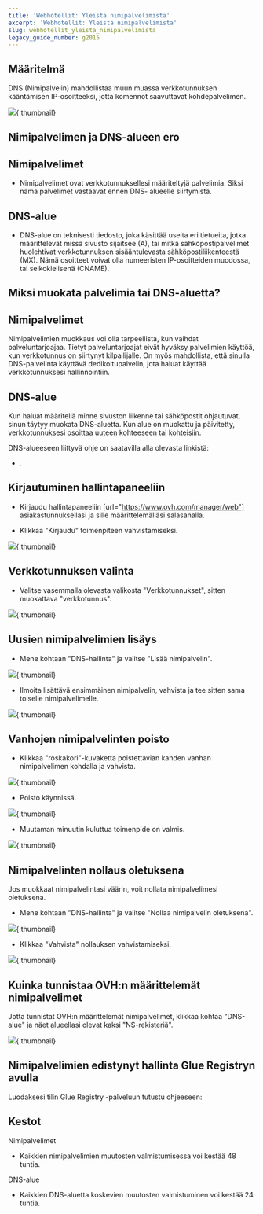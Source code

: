 ```yaml
---
title: 'Webhotellit: Yleistä nimipalvelimista'
excerpt: 'Webhotellit: Yleistä nimipalvelimista'
slug: webhotellit_yleista_nimipalvelimista
legacy_guide_number: g2015
---
```



## Määritelmä
DNS (Nimipalvelin) mahdollistaa muun muassa verkkotunnuksen kääntämisen IP-osoitteeksi, jotta komennot saavuttavat kohdepalvelimen.

![](images/img_3413.jpg){.thumbnail}


## Nimipalvelimen ja DNS-alueen ero

## Nimipalvelimet

- Nimipalvelimet ovat verkkotunnuksellesi määriteltyjä palvelimia. Siksi nämä palvelimet vastaavat ennen DNS- alueelle siirtymistä.



## DNS-alue

- DNS-alue on teknisesti tiedosto, joka käsittää useita eri tietueita, jotka määrittelevät missä sivusto sijaitsee (A), tai mitkä sähköpostipalvelimet huolehtivat verkkotunnuksen sisääntulevasta sähköpostiliikenteestä (MX). Nämä osoitteet voivat olla numeeristen IP-osoitteiden muodossa, tai selkokielisenä (CNAME).




## Miksi muokata palvelimia tai DNS-aluetta?

## Nimipalvelimet
Nimipalvelimien muokkaus voi olla tarpeellista, kun vaihdat palveluntarjoajaa. Tietyt palveluntarjoajat eivät hyväksy palvelimien käyttöä, kun verkkotunnus on siirtynyt kilpailijalle.
On myös mahdollista, että sinulla DNS-palvelinta käyttävä dedikoitupalvelin, jota haluat käyttää verkkotunnuksesi hallinnointiin.

## DNS-alue
Kun haluat määritellä minne sivuston liikenne tai sähköpostit ohjautuvat, sinun täytyy muokata DNS-aluetta. Kun alue on muokattu ja päivitetty, verkkotunnuksesi osoittaa uuteen kohteeseen tai kohteisiin. 

DNS-alueeseen liittyvä ohje on saatavilla alla olevasta linkistä:

- []({legacy}2015).




## Kirjautuminen hallintapaneeliin

- Kirjaudu hallintapaneeliin [url="https://www.ovh.com/manager/web"] asiakastunnuksellasi ja sille määrittelemälläsi salasanalla.

- Klikkaa "Kirjaudu" toimenpiteen vahvistamiseksi.



![](images/img_3411.jpg){.thumbnail}


## Verkkotunnuksen valinta

- Valitse vasemmalla olevasta valikosta "Verkkotunnukset", sitten muokattava "verkkotunnus".



![](images/img_3405.jpg){.thumbnail}


## Uusien nimipalvelimien lisäys

- Mene kohtaan "DNS-hallinta" ja valitse "Lisää nimipalvelin".



![](images/img_3406.jpg){.thumbnail}

- Ilmoita lisättävä ensimmäinen nimipalvelin, vahvista ja tee sitten sama toiselle nimipalvelimelle.



![](images/img_3407.jpg){.thumbnail}


## Vanhojen nimipalvelinten poisto

- Klikkaa "roskakori"-kuvaketta poistettavian kahden vanhan nimipalvelimen kohdalla ja vahvista.



![](images/img_3408.jpg){.thumbnail}

- Poisto käynnissä.



![](images/img_3409.jpg){.thumbnail}

- Muutaman minuutin kuluttua toimenpide on valmis.



![](images/img_3410.jpg){.thumbnail}


## Nimipalvelinten nollaus oletuksena
Jos muokkaat nimipalvelintasi väärin, voit nollata nimipalvelimesi oletuksena.


- Mene kohtaan "DNS-hallinta" ja valitse "Nollaa nimipalvelin oletuksena".



![](images/img_3416.jpg){.thumbnail}

- Klikkaa "Vahvista" nollauksen vahvistamiseksi.



![](images/img_3417.jpg){.thumbnail}


## Kuinka tunnistaa OVH:n määrittelemät nimipalvelimet
Jotta tunnistat OVH:n määrittelemät nimipalvelimet, klikkaa kohtaa "DNS-alue" ja näet alueellasi olevat kaksi "NS-rekisteriä".

![](images/img_3418.jpg){.thumbnail}


## Nimipalvelimien edistynyt hallinta Glue Registryn avulla
Luodaksesi tilin Glue Registry -palveluun tutustu ohjeeseen: []({legacy}1568)


## Kestot
Nimipalvelimet


- Kaikkien nimipalvelimien muutosten valmistumisessa voi kestää 48 tuntia. 

DNS-alue
- Kaikkien DNS-aluetta koskevien muutosten valmistuminen voi kestää 24 tuntia.



